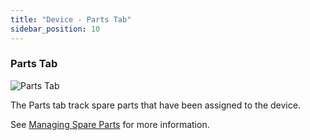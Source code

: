 ```yaml
---
title: "Device - Parts Tab"
sidebar_position: 10
---
```


### Parts Tab

![Parts Tab](/assets/images/wpid6731-device-hardware-tab.png)

The Parts tab track spare parts that have been assigned to the device.

See [Managing Spare Parts](../parts_and_parts_slots/managing-spare-parts) for more information.
